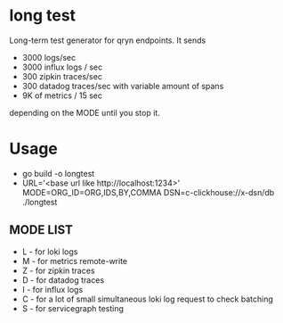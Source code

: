 # long test

Long-term test generator for qryn endpoints.
It sends 
- 3000 logs/sec
- 3000 influx logs / sec
- 300 zipkin traces/sec
- 300 datadog traces/sec with variable amount of spans
- 9K of metrics / 15 sec

depending on the MODE until you stop it.

# Usage

- go build -o longtest
- URL='<base url like http://localhost:1234>' MODE=<MODE LIST LMZDIC>ORG_ID=ORG,IDS,BY,COMMA DSN=c-clickhouse://x-dsn/db ./longtest

## MODE LIST

- L - for loki logs
- M - for metrics remote-write
- Z - for zipkin traces
- D - for datadog traces
- I - for influx logs
- C - for a lot of small simultaneous loki log request to check batching
- S - for servicegraph testing
